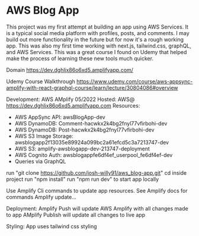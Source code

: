 # AWS Blog App
This project was my first attempt at building an app using AWS Services.  It is a typical social media platform with profiles, posts, and comments.  I may build out more functionality in the future but for now it's a rough working app.  This was also my first time working with next.js, tailwind.css, graphQL, and AWS Services.  This was a great course I found on Udemy that helped make the process of learning these new tools much quicker.


Domain
https://dev.dghljx86o6xd5.amplifyapp.com/


Udemy Course Walkthrough
https://www.udemy.com/course/aws-appsync-amplify-with-react-graphql-course/learn/lecture/30804086#overview


Development: AWS AMplify 05/2022
Hosted: AWS@ https://dev.dghljx86o6xd5.amplifyapp.com
Resources: 
- AWS AppSync API: awsBlogApp-dev
- AWS DynamoDB: Comment-hacwkx2k4bg2fnyl77vfirbohi-dev
- AWS DynamoDB: Post-hacwkx2k4bg2fnyl77vfirbohi-dev
- AWS S3 Image Storage: awsblogapp2f13035e89924a099bc2a61efcd5c3a7213747-dev
- AWS S3: amplify-awsblogapp-dev-213747-deployment
- AWS Cognito Auth: awsblogappfe6df4ef_userpool_fe6df4ef-dev
- Queries via GraphQL


run "git clone https://github.com/josh-willy91/aws_blog-app.git"
cd inside project
run "npm install"
run "npm run dev" to start app locally

Use Amplify Cli commands to update app resources.  See Amplify docs for commands
Amplify update...

Deployment:
Amplify Push will update AWS Amplify with all changes made to app
AMplify Publish will update all changes to live app

Styling:
App uses tailwind css styling